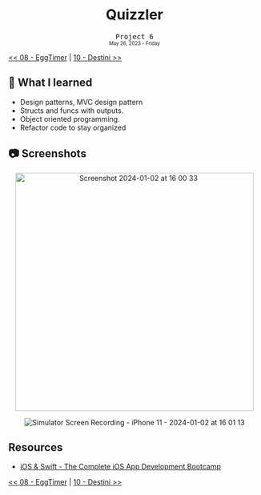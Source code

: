 <div align = center>
  <h1>Quizzler</h1>
  <samp>Project 6</samp>
  <br>
  <sub>
  <small>May 26, 2023 - Friday</small>
  </sub>
</div>

[<< 08 - EggTimer](../08%20-%20EggTimer) | [10 - Destini >>](../10%20-%20Destini)

## 📝 What I learned

- Design patterns, MVC design pattern
- Structs and funcs with outputs.
- Object oriented programming.
- Refactor code to stay organized

## 📷 Screenshots

<div align = center>
  <img width="476" alt="Screenshot 2024-01-02 at 16 00 33" src="https://github.com/ItsLuciferBC/Swift-Bootcamp/assets/83160142/c31b385f-9c67-48d8-bdca-45a57e7d80bd">

  ![Simulator Screen Recording - iPhone 11 - 2024-01-02 at 16 01 13](https://github.com/ItsLuciferBC/Swift-Bootcamp/assets/83160142/578c03ea-cc46-4223-8da4-b46ea00e2890)

</div>

## Resources

- [iOS & Swift - The Complete iOS App Development Bootcamp](https://www.udemy.com/course/ios-13-app-development-bootcamp/learn/lecture/16252906#overview)

[<< 08 - EggTimer](../08%20-%20EggTimer) | [10 - Destini >>](../10%20-%20Destini)
